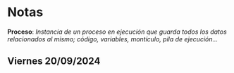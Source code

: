 # Notas

   **Proceso**: *Instancia de un proceso en ejecución que guarda todos los datos relacionados al mismo; código, variables, montículo, pila de ejecución...*

## Viernes 20/09/2024